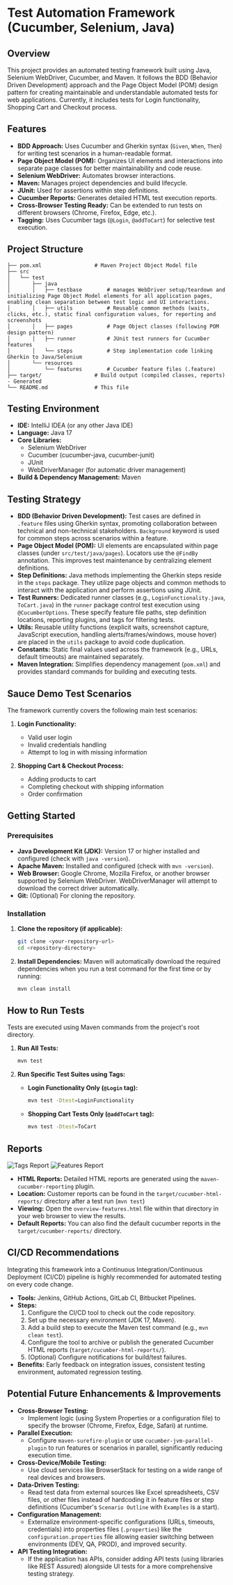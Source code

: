 # Test Automation Framework (Cucumber, Selenium, Java)

## Overview

This project provides an automated testing framework built using Java, Selenium WebDriver, Cucumber, and Maven. It follows the BDD (Behavior Driven Development) approach and the Page Object Model (POM) design pattern for creating maintainable and understandable automated tests for web applications. Currently, it includes tests for Login functionality, Shopping Cart and Checkout process.

## Features

* **BDD Approach:** Uses Cucumber and Gherkin syntax (`Given`, `When`, `Then`) for writing test scenarios in a human-readable format.
* **Page Object Model (POM):** Organizes UI elements and interactions into separate page classes for better maintainability and code reuse.
* **Selenium WebDriver:** Automates browser interactions.
* **Maven:** Manages project dependencies and build lifecycle.
* **JUnit:** Used for assertions within step definitions.
* **Cucumber Reports:** Generates detailed HTML test execution reports.
* **Cross-Browser Testing Ready:** Can be extended to run tests on different browsers (Chrome, Firefox, Edge, etc.).
* **Tagging:** Uses Cucumber tags (`@Login`, `@addToCart`) for selective test execution.

## Project Structure
```
├── pom.xml                 # Maven Project Object Model file
├── src
│   └── test
│       ├── java
│       │   ├── testbase        # manages WebDriver setup/teardown and initializing Page Object Model elements for all application pages, enabling clean separation between test logic and UI interactions.
│       │   ├── utils           # Reusable common methods (waits, clicks, etc.), static final configuration values, for reporting and screenshots
│       │   ├── pages           # Page Object classes (following POM design pattern)
│       │   ├── runner          # JUnit test runners for Cucumber features
│       │   └── steps           # Step implementation code linking Gherkin to Java/Selenium
│       └── resources
│           └── features        # Cucumber feature files (.feature)
├── target/                 # Build output (compiled classes, reports) - Generated
└── README.md               # This file
```


## Testing Environment

* **IDE:** IntelliJ IDEA (or any other Java IDE)
* **Language:** Java 17
* **Core Libraries:**
    * Selenium WebDriver
    * Cucumber (cucumber-java, cucumber-junit)
    * JUnit
    * WebDriverManager (for automatic driver management)
* **Build & Dependency Management:** Maven

## Testing Strategy

* **BDD (Behavior Driven Development):** Test cases are defined in `.feature` files using Gherkin syntax, promoting collaboration between technical and non-technical stakeholders. `Background` keyword is used for common steps across scenarios within a feature.
* **Page Object Model (POM):** UI elements are encapsulated within page classes (under `src/test/java/pages`). Locators use the `@FindBy` annotation. This improves test maintenance by centralizing element definitions.
* **Step Definitions:** Java methods implementing the Gherkin steps reside in the `steps` package. They utilize page objects and common methods to interact with the application and perform assertions using JUnit.
* **Test Runners:** Dedicated runner classes (e.g., `LoginFunctionality.java`, `ToCart.java`) in the `runner` package control test execution using `@CucumberOptions`. These specify feature file paths, step definition locations, reporting plugins, and tags for filtering tests.
* **Utils:** Reusable utility functions (explicit waits, screenshot capture, JavaScript execution, handling alerts/frames/windows, mouse hover) are placed in the `utils` package to avoid code duplication.
* **Constants:** Static final values used across the framework (e.g., URLs, default timeouts) are maintained separately.
* **Maven Integration:** Simplifies dependency management (`pom.xml`) and provides standard commands for building and executing tests.

## Sauce Demo Test Scenarios

The framework currently covers the following main test scenarios:

1. **Login Functionality:**
    - Valid user login
    - Invalid credentials handling
    - Attempt to log in with missing information

2. **Shopping Cart & Checkout Process:**
    - Adding products to cart
    - Completing checkout with shipping information
    - Order confirmation

## Getting Started

### Prerequisites

* **Java Development Kit (JDK):** Version 17 or higher installed and configured (check with `java -version`).
* **Apache Maven:** Installed and configured (check with `mvn -version`).
* **Web Browser:** Google Chrome, Mozilla Firefox, or another browser supported by Selenium WebDriver. WebDriverManager will attempt to download the correct driver automatically.
* **Git:** (Optional) For cloning the repository.

### Installation

1.  **Clone the repository (if applicable):**
    ```bash
    git clone <your-repository-url>
    cd <repository-directory>
    ```
2.  **Install Dependencies:** Maven will automatically download the required dependencies when you run a test command for the first time or by running:
    ```bash
    mvn clean install
    ```

## How to Run Tests

Tests are executed using Maven commands from the project's root directory.

1.  **Run All Tests:**
    ```bash
    mvn test
    ```

2.  **Run Specific Test Suites using Tags:**
    * **Login Functionality Only (`@Login` tag):**

        ```bash
        mvn test -Dtest=LoginFunctionality
        ```

    * **Shopping Cart Tests Only (`@addToCart` tag):**
        ```bash
        mvn test -Dtest=ToCart
        ```

## Reports
![Tags Report](https://i.imgur.com/NzlJYM6.png)
![Features Report](https://i.imgur.com/4dFFqTP.png)

* **HTML Reports:** Detailed HTML reports are generated using the `maven-cucumber-reporting` plugin.
* **Location:** Customer reports can be found in the `target/cucumber-html-reports/` directory after a test run (`mvn test`)
* **Viewing:** Open the `overview-features.html` file within that directory in your web browser to view the results.
* **Default Reports:** You can also find the default cucumber reports in the `target/cucumber-reports/` directory.

## CI/CD Recommendations

Integrating this framework into a Continuous Integration/Continuous Deployment (CI/CD) pipeline is highly recommended for automated testing on every code change.

* **Tools:** Jenkins, GitHub Actions, GitLab CI, Bitbucket Pipelines.
* **Steps:**
    1.  Configure the CI/CD tool to check out the code repository.
    2.  Set up the necessary environment (JDK 17, Maven).
    3.  Add a build step to execute the Maven test command (e.g., `mvn clean test`).
    4.  Configure the tool to archive or publish the generated Cucumber HTML reports (`target/cucumber-html-reports/`).
    5.  (Optional) Configure notifications for build/test failures.
* **Benefits:** Early feedback on integration issues, consistent testing environment, automated regression testing.

## Potential Future Enhancements & Improvements

* **Cross-Browser Testing:**
    * Implement logic (using System Properties or a configuration file) to specify the browser (Chrome, Firefox, Edge, Safari) at runtime.
* **Parallel Execution:**
    * Configure `maven-surefire-plugin` or use `cucumber-jvm-parallel-plugin` to run features or scenarios in parallel, significantly reducing execution time.
* **Cross-Device/Mobile Testing:**
    * Use cloud services like BrowserStack for testing on a wide range of real devices and browsers.
* **Data-Driven Testing:**
    * Read test data from external sources like Excel spreadsheets, CSV files, or other files instead of hardcoding it in feature files or step definitions (Cucumber's `Scenario Outline` with `Examples` is a start).
* **Configuration Management:**
    * Externalize environment-specific configurations (URLs, timeouts, credentials) into properties files (`.properties`) like the `configuration.properties` file allowing easier switching between environments (DEV, QA, PROD), and improved security.
* **API Testing Integration:**
    * If the application has APIs, consider adding API tests (using libraries like REST Assured) alongside UI tests for a more comprehensive testing strategy.

